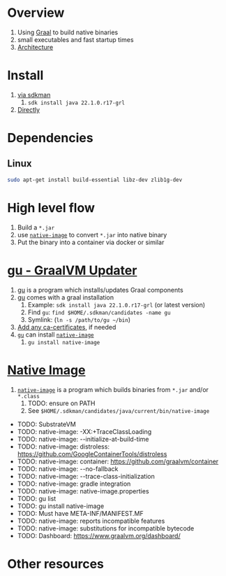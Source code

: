 # Overview
1. Using [Graal](https://www.graalvm.org/) to build native binaries
1. small executables and fast startup times
1. [Architecture](https://www.graalvm.org/22.1/docs/introduction/)


# Install
1. [via sdkman](https://sdkman.io/jdks)
    1. `sdk install java 22.1.0.r17-grl`
1. [Directly](https://www.graalvm.org/22.1/docs/getting-started/#install-graalvm)


# Dependencies
## Linux
```bash
sudo apt-get install build-essential libz-dev zlib1g-dev
```


# High level flow
1. Build a `*.jar`
1. use [`native-image`](https://www.graalvm.org/22.1/reference-manual/native-image/) to convert `*.jar` into native binary
1. Put the binary into a container via docker or similar


# [gu - GraalVM Updater](https://www.graalvm.org/22.1/reference-manual/graalvm-updater/)
1. [gu](https://www.graalvm.org/22.1/reference-manual/graalvm-updater/) is a program which installs/updates Graal components
1. [gu](https://www.graalvm.org/22.1/reference-manual/graalvm-updater/) comes with a graal installation
    1. Example: `sdk install java 22.1.0.r17-grl` (or latest version)
    1. Find `gu`: `find $HOME/.sdkman/candidates -name gu`
    1. Symlink: (`ln -s /path/to/gu ~/bin`)
1. [Add any ca-certificates](./cacerts.md), if needed
1. [`gu`](https://www.graalvm.org/22.1/reference-manual/graalvm-updater/) can install [`native-image`](https://www.graalvm.org/22.1/reference-manual/native-image/)
    1. `gu install native-image`


# [Native Image](https://www.graalvm.org/22.1/reference-manual/native-image/)
1. [`native-image`](https://www.graalvm.org/22.1/reference-manual/native-image/) is a program which builds binaries from `*.jar` and/or `*.class`
    1. TODO: ensure on PATH
    1. See `$HOME/.sdkman/candidates/java/current/bin/native-image`


- TODO: SubstrateVM
- TODO: native-image: -XX:+TraceClassLoading
- TODO: native-image: --initialize-at-build-time
- TODO: native-image: distroless: https://github.com/GoogleContainerTools/distroless
- TODO: native-image: container: https://github.com/graalvm/container
- TODO: native-image: --no-fallback
- TODO: native-image: --trace-class-initialization
- TODO: native-image: gradle integration
- TODO: native-image: native-image.properties
- TODO: gu list
- TODO: gu install native-image
- TODO: Must have META-INF/MANIFEST.MF
- TODO: native-image: reports incompatible features
- TODO: native-image: substitutions for incompatible bytecode
- TODO: Dashboard: https://www.graalvm.org/dashboard/

# Other resources
